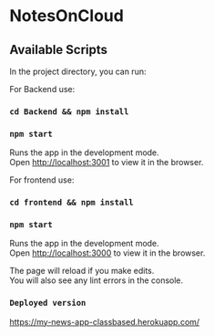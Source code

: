 # NotesOnCloud

## Available Scripts


In the project directory, you can run:

For Backend use:

### `cd Backend && npm install`

### `npm start`

Runs the app in the development mode.\
Open [http://localhost:3001](http://localhost:3001) to view it in the browser.


For frontend use:

### `cd frontend && npm install`

### `npm start`

Runs the app in the development mode.\
Open [http://localhost:3000](http://localhost:3000) to view it in the browser.

The page will reload if you make edits.\
You will also see any lint errors in the console.


### `Deployed version`
https://my-news-app-classbased.herokuapp.com/
